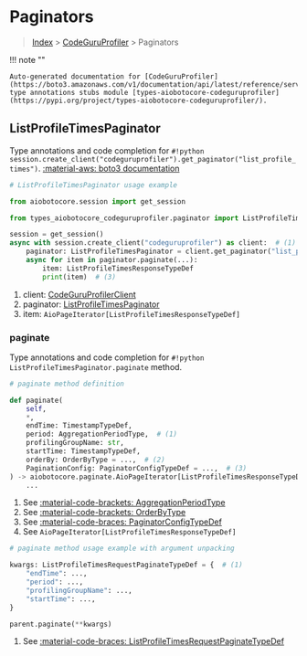 # Paginators

> [Index](../README.md) > [CodeGuruProfiler](./README.md) > Paginators

!!! note ""

    Auto-generated documentation for [CodeGuruProfiler](https://boto3.amazonaws.com/v1/documentation/api/latest/reference/services/codeguruprofiler.html#codeguruprofiler)
    type annotations stubs module [types-aiobotocore-codeguruprofiler](https://pypi.org/project/types-aiobotocore-codeguruprofiler/).

## ListProfileTimesPaginator

Type annotations and code completion for `#!python session.create_client("codeguruprofiler").get_paginator("list_profile_times")`.
[:material-aws: boto3 documentation](https://boto3.amazonaws.com/v1/documentation/api/latest/reference/services/codeguruprofiler/paginator/ListProfileTimes.html#CodeGuruProfiler.Paginator.ListProfileTimes)

```python
# ListProfileTimesPaginator usage example

from aiobotocore.session import get_session

from types_aiobotocore_codeguruprofiler.paginator import ListProfileTimesPaginator

session = get_session()
async with session.create_client("codeguruprofiler") as client:  # (1)
    paginator: ListProfileTimesPaginator = client.get_paginator("list_profile_times")  # (2)
    async for item in paginator.paginate(...):
        item: ListProfileTimesResponseTypeDef
        print(item)  # (3)
```

1. client: [CodeGuruProfilerClient](./client.md)
2. paginator: [ListProfileTimesPaginator](./paginators.md#listprofiletimespaginator)
3. item: `AioPageIterator[ListProfileTimesResponseTypeDef]`


### paginate

Type annotations and code completion for `#!python ListProfileTimesPaginator.paginate` method.

```python
# paginate method definition

def paginate(
    self,
    *,
    endTime: TimestampTypeDef,
    period: AggregationPeriodType,  # (1)
    profilingGroupName: str,
    startTime: TimestampTypeDef,
    orderBy: OrderByType = ...,  # (2)
    PaginationConfig: PaginatorConfigTypeDef = ...,  # (3)
) -> aiobotocore.paginate.AioPageIterator[ListProfileTimesResponseTypeDef]:  # (4)
    ...
```

1. See [:material-code-brackets: AggregationPeriodType](./literals.md#aggregationperiodtype)
2. See [:material-code-brackets: OrderByType](./literals.md#orderbytype)
3. See [:material-code-braces: PaginatorConfigTypeDef](./type_defs.md#paginatorconfigtypedef)
4. See `AioPageIterator[ListProfileTimesResponseTypeDef]`


```python
# paginate method usage example with argument unpacking

kwargs: ListProfileTimesRequestPaginateTypeDef = {  # (1)
    "endTime": ...,
    "period": ...,
    "profilingGroupName": ...,
    "startTime": ...,
}

parent.paginate(**kwargs)
```

1. See [:material-code-braces: ListProfileTimesRequestPaginateTypeDef](./type_defs.md#listprofiletimesrequestpaginatetypedef)
